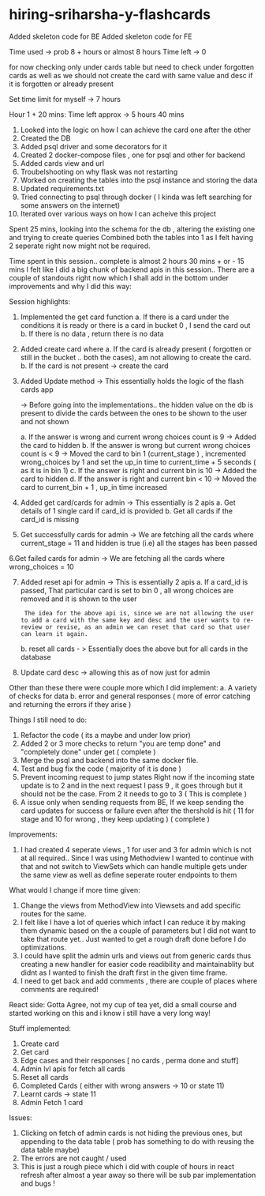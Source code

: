 # hiring-sriharsha-y-flashcards

Added skeleton code for BE
Added skeleton code for FE


Time used -> prob 8 + hours or almost 8 hours
Time left -> 0 


for now checking only under cards table but need to check under forgotten cards as well as we should not create the card with same value and desc if it is forgotten or already present

Set time limit for myself -> 7 hours 

Hour 1 + 20 mins:  Time left approx -> 5 hours 40 mins

1. Looked into the logic on how I can achieve the card one after the other
2. Created the DB
3. Added psql driver and some decorators for it
4. Created 2 docker-compose files , one for psql and other for backend
5. Added cards view and url
6. Troubelshooting on why flask was not restarting
7. Worked on creating the tables into the psql instance and storing the data
8. Updated requirements.txt 
9. Tried connecting to psql through docker ( I kinda was left searching for some answers on the internet)
10. Iterated over various ways on how  I can acheive this project

Spent 25 mins, looking into the schema for the db , altering the existing one and trying to create queries
Combined both the tables into 1 as I felt having 2 seperate right now might not be required.

Time spent in this session.. complete is almost 2 hours 30 mins + or  - 15 mins
I felt like I did a big chunk of backend apis in this session..
There are a couple of standouts right now which I shall add in the bottom under improvements and why I did this way:

Session highlights:
1. Implemented the get card function
    a. If there is a card under the conditions it is ready or there is a card in bucket 0 , I send the card out
    b. If there is no data , return there is no data
2. Added create card where
    a. If the card is already present ( forgotten or still in the bucket .. both the cases), am not allowing to create the card.
    b. If the card is not present -> create the card
3. Added Update method -> This essentially holds the logic of the flash cards app

    -> Before going into the implementations.. the hidden value on the db is present to divide the cards between the ones to be shown to the user and not shown

    

    a. If the answer is wrong and current wrong choices count is 9 -> Added the card to hidden 
    b. If the answer is wrong but current wrong choices count is < 9 -> Moved the card to bin 1 (current_stage ) , incremented wrong_choices by 1 and set the up_in time to current_time + 5 seconds ( as it is in bin 1)
    c. If the answer is right and current bin is 10 -> Added the card to hidden 
    d. If the answer is right and current bin < 10  -> Moved the card to current_bin + 1 , up_in time increased 

4. Added get card/cards for admin -> This essentially is 2 apis
    a. Get details of 1 single card if card_id is provided
    b. Get all cards if the card_id is missing

5. Get successfully cards for admin  ->  We are fetching all the cards where current_stage = 11 and hidden is true (i.e) all the stages has been passed

6.Get failed cards for admin  ->  We are fetching all the cards where wrong_choices = 10

7. Added reset api for admin -> This is essentially 2 apis
    a. If a card_id is passed, That particular card is set to bin 0 , all wrong choices are removed and it is shown to the user

        The idea for the above api is, since we are not allowing the user to add a card with the same key and desc and the user wants to re-review or revise, as an admin we can reset that card so that user can learn it again.
    
    b. reset all cards - > Essentially does the above but for all cards in the database

8. Update card desc -> allowing this as of now just for admin


Other than these there were couple more which I did implement:
a. A variety of checks for data
b. error and general responses ( more of error catching and returning the errors if they arise )

Things I still need to do:
1. Refactor the code ( its a maybe and under low prior)
2. Added 2 or 3 more checks to return "you are temp done" and "completely done" under get ( complete )
3. Merge the psql and backend into the same docker file.
4. Test and bug fix the code ( majority of it is done )
5. Prevent incoming request to jump states 
    Right now if the incoming state update is to 2 and in the next request I pass 9 , it goes through but it should not be the case. From 2 it needs to go to 3 ( This is complete )
6. A issue only when sending requests from BE, If we keep sending the card updates for success or failure even after the thershold is hit ( 11 for stage and 10  for wrong , they keep updating ) ( complete )


Improvements:
1. I had created 4 seperate views , 1 for user and 3 for admin which is not at all required.. Since I was using Methodview I wanted to continue with that and not switch to ViewSets which can handle multiple gets under the same view as well as define seperate router endpoints to them


What would I change if more time given:
1. Change the views from MethodView into Viewsets and add specific routes for the same.
2. I felt like I have a lot of queries which infact I can reduce it by making them dynamic based on the a couple of parameters but I did not want to take that route yet.. Just wanted to get a rough draft done before I do optimizations.
3. I could have split the admin urls and views out from generic cards thus creating a new handler for easier code readibility and maintainablity but didnt as I wanted to finish the draft first in the given time frame.
4. I need to get back and add comments , there are couple of places where comments are required!


React side:
Gotta Agree, not my cup of tea yet, did a small course and started working on this and i know i still have a very long way!

Stuff implemented:
1. Create card
2. Get card
3. Edge cases and their responses [ no cards , perma done and stuff]
4. Admin lvl apis for fetch all cards
5. Reset all cards
6. Completed Cards ( either with wrong answers -> 10 or state 11)
7. Learnt cards -> state 11
8. Admin Fetch 1 card

Issues:
1. Clicking on fetch of admin cards is not hiding the previous ones, but appending to the data table ( prob has something to do with reusing the data table maybe)
2. The errors are not caught / used 
3. This is just a rough piece which i did with couple of hours in react refresh after almost a year away so there will be sub par implementation and bugs !


